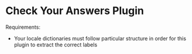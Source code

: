 # Check Your Answers Plugin

Requirements:

- Your locale dictionaries must follow particular structure in order for this plugin to extract the correct labels
